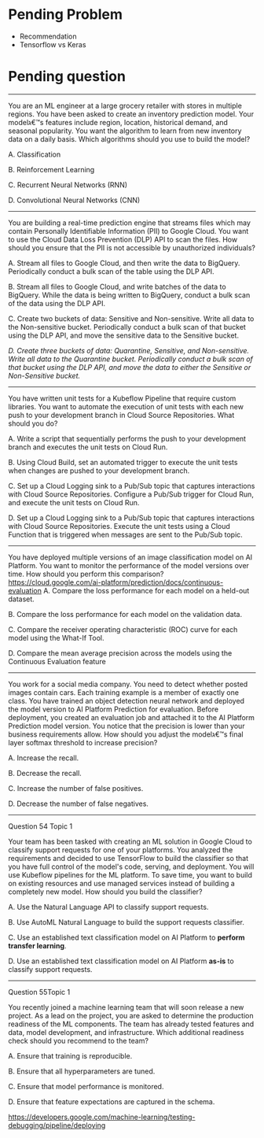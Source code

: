 # Pending Problem
- Recommendation
- Tensorflow vs Keras

# Pending question

---
You are an ML engineer at a large grocery retailer with stores in multiple regions. You have been asked to create an inventory prediction model. Your modelג€™s features include region, location, historical demand, and seasonal popularity. You want the algorithm to learn from new inventory data on a daily basis. Which algorithms should you use to build the model?

A. Classification

B. Reinforcement Learning

C. Recurrent Neural Networks (RNN)

D. Convolutional Neural Networks (CNN)

---
You are building a real-time prediction engine that streams files which may contain Personally Identifiable Information (PII) to Google Cloud. You want to use the
Cloud Data Loss Prevention (DLP) API to scan the files. How should you ensure that the PII is not accessible by unauthorized individuals?

A. Stream all files to Google Cloud, and then write the data to BigQuery. Periodically conduct a bulk scan of the table using the DLP API.

B. Stream all files to Google Cloud, and write batches of the data to BigQuery. While the data is being written to BigQuery, conduct a bulk scan of the data using the DLP API.

C. Create two buckets of data: Sensitive and Non-sensitive. Write all data to the Non-sensitive bucket. Periodically conduct a bulk scan of that bucket using the DLP API, and move the sensitive data to the Sensitive bucket.

_D. Create three buckets of data: Quarantine, Sensitive, and Non-sensitive. Write all data to the Quarantine bucket. Periodically conduct a bulk scan of that bucket using the DLP API, and move the data to either the Sensitive or Non-Sensitive bucket._

---
You have written unit tests for a Kubeflow Pipeline that require custom libraries. You want to automate the execution of unit tests with each new push to your development branch in Cloud Source Repositories. What should you do?

A. Write a script that sequentially performs the push to your development branch and executes the unit tests on Cloud Run.

B. Using Cloud Build, set an automated trigger to execute the unit tests when changes are pushed to your development branch.

C. Set up a Cloud Logging sink to a Pub/Sub topic that captures interactions with Cloud Source Repositories. Configure a Pub/Sub trigger for Cloud Run, and execute the unit tests on Cloud Run.

D. Set up a Cloud Logging sink to a Pub/Sub topic that captures interactions with Cloud Source Repositories. Execute the unit tests using a Cloud Function that is triggered when messages are sent to the Pub/Sub topic.

---
You have deployed multiple versions of an image classification model on AI Platform. You want to monitor the performance of the model versions over time. How should you perform this comparison?
https://cloud.google.com/ai-platform/prediction/docs/continuous-evaluation
A. Compare the loss performance for each model on a held-out dataset.

B. Compare the loss performance for each model on the validation data.

C. Compare the receiver operating characteristic (ROC) curve for each model using the What-If Tool.

D. Compare the mean average precision across the models using the Continuous Evaluation feature

--- 
You work for a social media company. You need to detect whether posted images contain cars. Each training example is a member of exactly one class. You have trained an object detection neural network and deployed the model version to AI Platform Prediction for evaluation. Before deployment, you created an evaluation job and attached it to the AI Platform Prediction model version. You notice that the precision is lower than your business requirements allow. How should you adjust the modelג€™s final layer softmax threshold to increase precision?

A. Increase the recall.

B. Decrease the recall.

C. Increase the number of false positives.

D. Decrease the number of false negatives.

---
Question 54 Topic 1

Your team has been tasked with creating an ML solution in Google Cloud to classify support requests for one of your platforms. You analyzed the requirements and decided to use TensorFlow to build the classifier so that you have full control of the model's code, serving, and deployment. You will use Kubeflow pipelines for the ML platform. To save time, you want to build on existing resources and use managed services instead of building a completely new model. How should you build the classifier?

A. Use the Natural Language API to classify support requests.

B. Use AutoML Natural Language to build the support requests classifier.

C. Use an established text classification model on AI Platform to **perform transfer learning**.

D. Use an established text classification model on AI Platform **as-is** to classify support requests.

---

Question 55Topic 1

You recently joined a machine learning team that will soon release a new project. As a lead on the project, you are asked to determine the production readiness of the ML components. The team has already tested features and data, model development, and infrastructure. Which additional readiness check should you recommend to the team?

A. Ensure that training is reproducible.

B. Ensure that all hyperparameters are tuned.

C. Ensure that model performance is monitored.

D. Ensure that feature expectations are captured in the schema.

  https://developers.google.com/machine-learning/testing-debugging/pipeline/deploying

